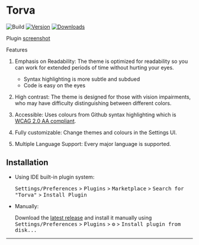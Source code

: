 # Torva

![Build](https://github.com/vineetver/Torva/workflows/Build/badge.svg)
[![Version](https://img.shields.io/jetbrains/plugin/v/com.github.vineetver.torva.svg)](https://plugins.jetbrains.com/plugin/com.github.vineetver.torva)
[![Downloads](https://img.shields.io/jetbrains/plugin/d/com.github.vineetver.torva.svg)](https://plugins.jetbrains.com/plugin/com.github.vineetver.torva)



<!-- Plugin description -->

Plugin [screenshot](https://user-images.githubusercontent.com/66165922/186718895-46cc0e89-b9ca-4635-8250-356dbe95d432.jpeg)

Features

1. Emphasis on Readability: The theme is optimized for readability
   so you can work for extended periods of time without hurting your eyes.

   - Syntax highlighting is more subtle and subdued
   - Code is easy on the eyes

2. High contrast: The theme is designed for those with
   vision impairments, who may have difficulty distinguishing
   between different colors.

3. Accessible: Uses colours from Github syntax highlighting
   which is [WCAG 2.0 AA compliant](https://www.w3.org/WAI/WCAG2AA-Conformance).

4. Fully customizable: Change themes and colours in the Settings UI.

5. Multiple Language Support: Every major language is supported.

<!-- Plugin description end -->

## Installation

- Using IDE built-in plugin system:

  <kbd>Settings/Preferences</kbd> > <kbd>Plugins</kbd> > <kbd>Marketplace</kbd> > <kbd>Search for "Torva"</kbd> >
  <kbd>Install Plugin</kbd>

- Manually:

  Download the [latest release](https://github.com/vineetver/Torva/releases/latest) and install it manually using
  <kbd>Settings/Preferences</kbd> > <kbd>Plugins</kbd> > <kbd>⚙️</kbd> > <kbd>Install plugin from disk...</kbd>

---
